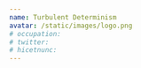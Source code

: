 ```yaml
---
name: Turbulent Determinism
avatar: /static/images/logo.png
# occupation:
# twitter:
# hicetnunc:
---
```


